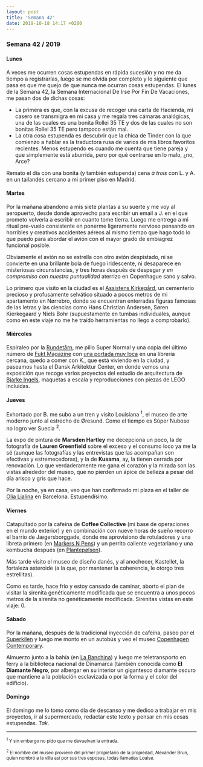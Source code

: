 ```yaml
---
layout: post
title: 'Semana 42'
date: 2019-10-18 14:17 +0200
---
```


### Semana 42 / 2019

#### Lunes


A veces me ocurren cosas estupendas en rápida sucesión y no me da tiempo a registrarlas, luego se me olvida por completo y lo siguiente que pasa es que me quejo de que nunca me ocurran cosas estupendas. El lunes de la Semana 42, la Semana Internacional De Irse Por Fin De Vacaciones, me pasan dos de dichas cosas: 

* La primera es que, con la excusa de recoger una carta de Hacienda, mi casero se transmigra en mi casa  y me regala tres cámaras analógicas, una de las cuales es una bonita Rollei 35 TE y dos de las cuales no son bonitas Rollei 35 TE pero tampoco están mal.
* La otra cosa estupenda es descubrir que la chica de Tinder con la que comienzo a hablar es la traductora rusa de varios de mis libros favoritos recientes. Menos estupendo es cuando me cuenta que tiene pareja y que simplemente está aburrida, pero por qué centrarse en lo malo, ¿no, Arce?  

Remato el día con una bonita (y también estupenda) cena <em>à trois</em> con L. y A. en un tailandés cercano a mi primer piso en Madrid.

#### Martes

Por la mañana abandono a mis siete plantas a su suerte y me voy al aeropuerto,
desde donde aprovecho para escribir un email a J. en el que prometo volverla a
escribir en cuanto tome tierra. Luego me entrego a mi ritual pre-vuelo
consistente en ponerme ligeramente nervioso pensando en horribles y creativos
accidentes aéreos al mismo tiempo que hago todo lo que puedo para abordar el
avión con el mayor grado de embiagrez funcional posible.
    
Obviamente el avión no se estrella con otro avión despistado, ni se convierte
en una brillante bola de fuego iridescente, ni desaparece en misteriosas
circunstancias, y tres horas después de despegar <em>y en compromiso con nuestra
puntualidad</em> aterrizo en Copenhague sano y salvo. 

Lo primero que visito en la ciudad es el <a href="https://en.wikipedia.org/wiki/Assistens_Cemetery_(Copenhagen)">Assistens
Kirkegård</a>, un cementerio precioso y profusamente selvático situado a pocos
metros de mi apartamento en Nørrebro, donde se encuentran enterradas figuras
famosas de las letras y las ciencias como Hans Christian Andersen, Søren
Kierkegaard y Niels Bohr (supuestamente en tumbas individuales, aunque como en
este viaje no me he traído herramientas no llego a comprobarlo).

#### Miércoles

Espiraleo por la <a href="https://en.wikipedia.org/wiki/Rundetaarn">Rundetårn</a>, me pillo Super Normal y una copia del último número de <a href="https://www.fuktmagazine.com">Fukt Magazine</a> con <a href="https://www.instagram.com/p/B2W2X3wiV97">una portada muy loca</a> en una librería cercana, quedo a comer con K., que está viviendo en la ciudad, y paseamos hasta el Dansk Arkitektur Center, en donde vemos una exposición que recoge varios proyectos del estudio de arquitectura de <a href="https://big.dk">Bjarke Ingels</a>, maquetas a escala y reproducciones con piezas de LEGO incluidas.

#### Jueves

Exhortado por B. me subo a un tren y visito Louisiana <sup>1</sup>, el museo de arte moderno junto al estrecho de Øresund. Como el tiempo es Súper Nuboso no logro ver Suecia <sup>2</sup>.

La expo de pintura de <strong>Marsden Hartley</strong> me decepciona un poco, la de
fotografía de <strong>Lauren Greenfield</strong> sobre el exceso y el consumo loco ya me la
sé (aunque las fotografías y las entrevistas que las acompañan son efectivas
    y estremecedoras), y la de <strong>Kusama</strong>, ay, la tienen cerrada por renovación. Lo
que verdaderamente me gana el corazón y la mirada son las vistas alrededor del
museo, que no pierden un ápice de belleza a pesar del día arisco y gris que
hace.

Por la noche, ya en casa, veo que han confirmado mi plaza en el taller de <a href="http://art.teleportacia.org">Olia
Lialina</a> en Barcelona. Estupendísimo.





#### Viernes


Catapultado por la cafeína de <strong>Coffee Collective</strong> (mi base de operaciones en
    el mundo exterior) y en combinación con nueve horas de sueño recorro el barrio de Jægersborggade, donde me aprovisiono de rotuladores y una
libreta primero (en <a href="https://www.markersnpens.dk">Markers N Pens</a>) y un perrito
caliente vegetariano y una kombucha después (en
    <a href="https://www.plantepolsen.dk">Plantepølsen</a>).

Más tarde visito el museo de diseño danés, y al anochecer, Kastellet, la
fortaleza asteroide (a la que, por mantener la coherencia, le otorgo tres
    estrellitas).

Como es tarde, hace frío y estoy cansado de caminar, aborto el plan de visitar
la sirenita genéticamente modificada que se encuentra a unos pocos metros de la
sirenita no genéticamente modificada. Sirenitas vistas en este viaje: 0.






#### Sábado

Por la mañana, después de la tradicional inyección de cafeína, paseo por el
<a href="https://en.wikipedia.org/wiki/Superkilen">Superkilen</a> y luego me monto en un
autobús y veo el museo <a href="https://copenhagencontemporary.org/en">Copenhagen
Contemporary</a>.

Almuerzo junto a la bahía (en <a href="https://www.labanchina.dk">La Banchina</a>) y luego
me teletransporto en ferry a la biblioteca nacional de Dinamarca (también conocida
    como <strong>El Diamante Negro</strong>, por albergar en su interior un
    gigantesco diamante oscuro que mantiene a la población esclavizada o por la
    forma y el color del edificio).


#### Domingo


El domingo me lo tomo como día de descanso y me dedico a trabajar en mis
proyectos, ir al supermercado, redactar este texto y pensar en mis cosas
estupendas. <em>Tak</em>.

---

<small><sup>1</sup> Y sin embargo no pido que me
devuelvan la entrada.</small> 

<small><sup>2</sup> El nombre del museo
proviene del primer propietario de la propiedad, Alexander Brun, quien nombró a
la villa así por sus tres esposas, todas llamadas Louise.</small> 

